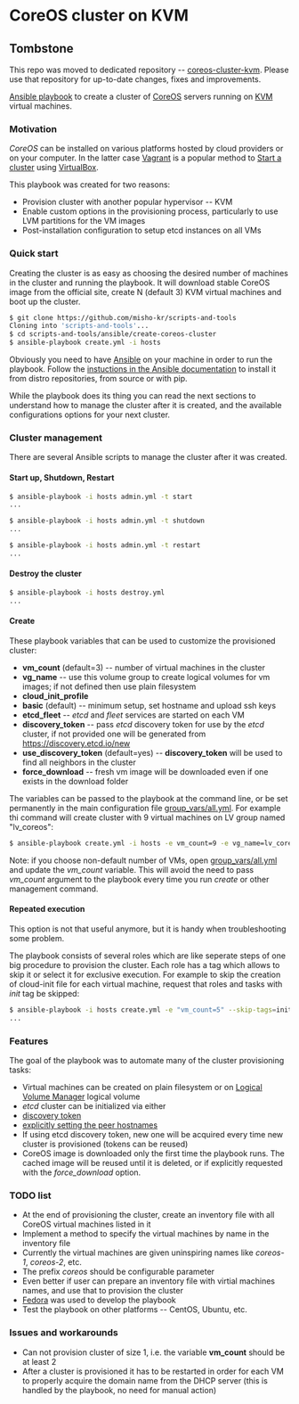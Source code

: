 CoreOS cluster on KVM
=====================

## Tombstone

This repo was moved to dedicated repository -- [coreos-cluster-kvm](https://github.com/misho-kr/coreos-cluster-kvm). Please use that repository for up-to-date changes, fixes and improvements.

[Ansible playbook](http://docs.ansible.com/playbooks.html) to create a cluster of [CoreOS](https://coreos.com) servers running on [KVM](http://www.linux-kvm.org) virtual machines.

### Motivation

_CoreOS_ can be installed on various platforms hosted by cloud providers or on your computer. In the latter case [Vagrant](http://www.vagrantup.com) is a popular method to [Start a cluster](https://coreos.com/docs/running-coreos/platforms/vagrant) using [VirtualBox](https://www.virtualbox.org).

This playbook was created for two reasons:

* Provision cluster with another popular hypervisor -- KVM
* Enable custom options in the provisioning process, particularly to use LVM partitions for the VM images
* Post-installation configuration to setup etcd instances on all VMs

### Quick start

Creating the cluster is as easy as choosing the desired number of machines in the cluster and running the playbook. It will download stable CoreOS image from the official site, create N (default 3) KVM virtual machines and boot up the cluster. 

```bash
$ git clone https://github.com/misho-kr/scripts-and-tools
Cloning into 'scripts-and-tools'...
$ cd scripts-and-tools/ansible/create-coreos-cluster
$ ansible-playbook create.yml -i hosts
```

Obviously you need to have [Ansible](http://docs.ansible.com) on your machine in order to run the playbook. Follow the [instuctions in the Ansible documentation](http://docs.ansible.com/intro_installation.html) to install it from distro repositories, from source or with pip.

While the playbook does its thing you can read the next sections to understand how to manage the cluster after it is created, and the available configurations options for your next cluster.

### Cluster management

There are several Ansible scripts to manage the cluster after it was created.

#### Start up, Shutdown, Restart 

```bash
$ ansible-playbook -i hosts admin.yml -t start
...

$ ansible-playbook -i hosts admin.yml -t shutdown
...

$ ansible-playbook -i hosts admin.yml -t restart
...

```

#### Destroy the cluster

```bash
$ ansible-playbook -i hosts destroy.yml
...

```

#### Create 

These playbook variables that can be used to customize the provisioned cluster:

* __vm_count__ (default=3) -- number of virtual machines in the cluster
* __vg_name__ -- use this volume group to create logical volumes for vm images; if not defined then use plain filesystem
* __cloud_init_profile__
 * __basic__ (default) -- minimum setup, set hostname and upload ssh keys
 * __etcd_fleet__ -- _etcd_ and _fleet_ services are started on each VM
* __discovery_token__ -- pass _etcd_ discovery token for use by the _etcd_ cluster, if not provided one will be generated from https://discovery.etcd.io/new
* __use_discovery_token__ (default=yes) -- __discovery_token__ will be used to find all neighbors in the cluster
* __force_download__ -- fresh vm image will be downloaded even if one exists in the download folder

The variables can be passed to the playbook at the command line, or be set permanently in the main configuration file [group_vars/all.yml](group_vars/all.yml). For example thi command will create cluster with 9 virtual machines on LV group named "lv_coreos":

```bash
$ ansible-playbook create.yml -i hosts -e vm_count=9 -e vg_name=lv_coreos
```

Note: if you choose non-default number of VMs, open [group_vars/all.yml](group_vars/all.yml) and update the _vm_count_ variable. This will avoid the need to pass _vm_count_ argument to the playbook every time you run _create_ or other management command.

#### Repeated execution

This option is not that useful anymore, but it is handy when troubleshooting some problem.

The playbook consists of several roles which are like seperate steps of one big procedure to provision the cluster. Each role has a tag which allows to skip it or select it for exclusive execution. For example to skip the creation of cloud-init file for each virtual machine, request that roles and tasks with _init_ tag be skipped:

```bash
$ ansible-playbook -i hosts create.yml -e "vm_count=5" --skip-tags=init
...

```

### Features

The goal of the playbook was to automate many of the cluster provisioning tasks:

* Virtual machines can be created on plain filesystem or on [Logical Volume Manager](https://www.sourceware.org/lvm2/) logical volume
* _etcd_ cluster can be initialized via either
 * [discovery token](https://coreos.com/docs/cluster-management/setup/cluster-discovery)
 * [explicitly setting the peer hostnames](http://www.chrislunsford.com/blog/2014/08/01/exploring-etcd)
* If using etcd discovery token, new one will be acquired every time new cluster is provisioned (tokens can be reused)
* CoreOS image is downloaded only the first time the playbook runs.  The cached image will be reused until it is deleted, or if explicitly requested with the _force_download_ option.

### TODO list

* At the end of provisioning the cluster, create an inventory file with all CoreOS virtual machines listed in it
* Implement a method to specify the virtual machines by name in the inventory file
* Currently the virtual machines are given uninspiring names like _coreos-1_, _coreos-2_, etc.
 * The prefix _coreos_ should be configurable parameter
 * Even better if user can prepare an inventory file with virtial machines names, and use that to provision the cluster
* [Fedora](https://getfedora.org) was used to develop the playbook
 * Test the playbook on other platforms -- CentOS, Ubuntu, etc.

### Issues and workarounds

* Can not provision cluster of size 1, i.e. the variable __vm_count__ should be at least 2
* After a cluster is provisioned it has to be restarted in order for each VM to properly acquire the domain name from the DHCP server (this is handled by the playbook, no need for manual action)
